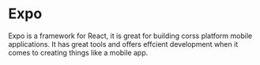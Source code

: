 # Expo
 Expo is a framework for React, it is great for building corss platform mobile applications. It has great tools and offers effcient development when it comes to creating things like a mobile app.
